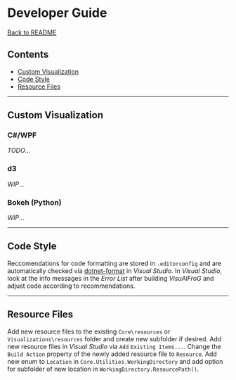 # Developer Guide

[Back to README](../README.md)

<!-- TOC -->

## Contents

- [Custom Visualization](#custom-visualization)
- [Code Style](#code-style)
- [Resource Files](#resource-files)

<!-- /TOC -->
-----


<!-- ###################################################################### -->
## Custom Visualization

### C#/WPF

*TODO*...



### d3

*WIP*...

### Bokeh (Python)

*WIP*...


-----
<!-- ###################################################################### -->
## Code Style

Reccomendations for code formatting are stored in `.editorconfig` and are automatically checked via [dotnet-format](https://github.com/dotnet/format) in *Visual Studio*. 
In *Visual Studio*, look at the info messages in the *Error List* after building *VisuAlFroG* and adjust code according to recommendations.


-----
<!-- ###################################################################### -->
## Resource Files

Add new resource files to the existing `Core\resources` or `Visualizations\resources` folder and create new subfolder if desired. 
Add new resource files in *Visual Studio* via `Add` `Existing Items...`. 
Change the `Build Action` property of the newly added resource file to `Resource`.
Add new enum to `Location` in `Core.Utilities.WorkingDirectory` and add option for subfolder of new location in `WorkingDirectory.ResourcePath()`.


<!-- ###################################################################### -->
